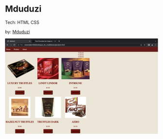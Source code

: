 

# Mduduzi

Tech: HTML CSS

by: [Mduduzi](https://github.com/mduduzi01)



![ui_fun_1](./img/Screenshot%202022-12-12%20at%2009.43.55.png)